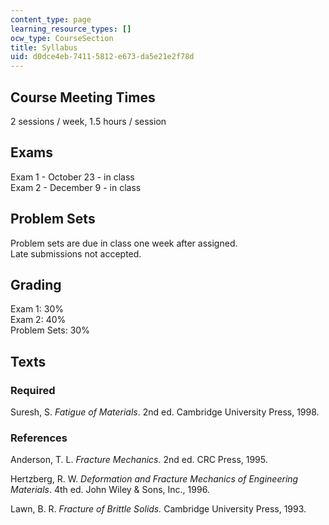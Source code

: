 ```yaml
---
content_type: page
learning_resource_types: []
ocw_type: CourseSection
title: Syllabus
uid: d0dce4eb-7411-5812-e673-da5e21e2f78d
---
```


Course Meeting Times
--------------------

2 sessions / week, 1.5 hours / session

Exams
-----

Exam 1 - October 23 - in class  
Exam 2 - December 9 - in class

Problem Sets
------------

Problem sets are due in class one week after assigned.  
Late submissions not accepted.

Grading
-------

Exam 1: 30%  
Exam 2: 40%  
Problem Sets: 30%

Texts
-----

### Required

Suresh, S. _Fatigue of Materials_. 2nd ed. Cambridge University Press, 1998.

### References

Anderson, T. L. _Fracture Mechanics._ 2nd ed. CRC Press, 1995.

Hertzberg, R. W. _Deformation and Fracture Mechanics of Engineering Materials_. 4th ed. John Wiley & Sons, Inc., 1996.

Lawn, B. R. _Fracture of Brittle Solids._ Cambridge University Press, 1993.